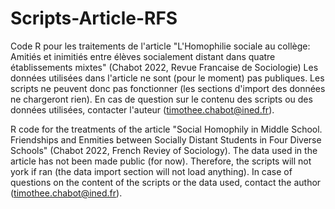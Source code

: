 # Scripts-Article-RFS

Code R pour les traitements de l'article "L'Homophilie sociale au collège: Amitiés et inimitiés entre élèves socialement distant dans quatre établissements mixtes" (Chabot 2022, Revue Francaise de Sociologie)
Les données utilisées dans l'article ne sont (pour le moment) pas publiques. Les scripts ne peuvent donc pas fonctionner (les sections d'import des données ne chargeront rien). En cas de question sur le contenu des scripts ou des données utilisées, contacter l'auteur (timothee.chabot@ined.fr).

R code for the treatments of the article "Social Homophily in Middle School. Friendships and Enmities between Socially Distant Students in Four Diverse Schools" (Chabot 2022, French Reviey of Sociology).
The data used in the article has not been made public (for now). Therefore, the scripts will not york if ran (the data import section will not load anything). In case of questions on the content of the scripts or the data used, contact the author (timothee.chabot@ined.fr).
